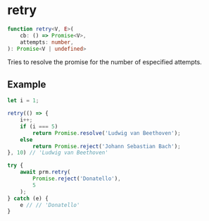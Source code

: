 # retry

```ts
function retry<V, E>(
    cb: () => Promise<V>,
    attempts: number,
): Promise<V | undefined>
```

Tries to resolve the promise for the number of especified attempts.

## Example

```ts
let i = 1;

retry(() => {
    i++;
    if (i === 5)
        return Promise.resolve('Ludwig van Beethoven');
    else
        return Promise.reject('Johann Sebastian Bach');
}, 10) // 'Ludwig van Beethoven'
```

```ts
try {
    await prm.retry(
        Promise.reject('Donatello'),
        5
    );
} catch (e) {
    e // // 'Donatello' 
}
```
